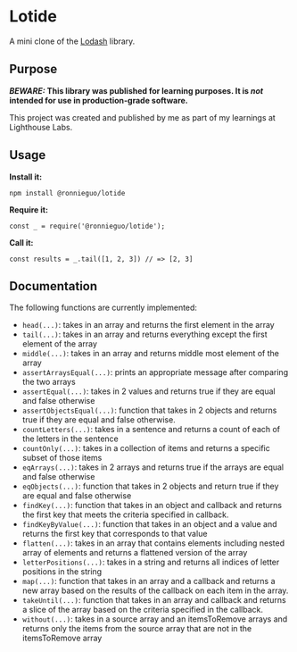 # Lotide

A mini clone of the [Lodash](https://lodash.com) library.

## Purpose

**_BEWARE:_ This library was published for learning purposes. It is _not_ intended for use in production-grade software.**

This project was created and published by me as part of my learnings at Lighthouse Labs. 

## Usage

**Install it:**

`npm install @ronnieguo/lotide`

**Require it:**

`const _ = require('@ronnieguo/lotide');`

**Call it:**

`const results = _.tail([1, 2, 3]) // => [2, 3]`

## Documentation

The following functions are currently implemented:

* `head(...)`: takes in an array and returns the first element in the array
* `tail(...)`: takes in an array and returns everything except the first element of the array
* `middle(...)`: takes in an array and returns middle most element of the array
* `assertArraysEqual(...)`: prints an appropriate message after comparing the two arrays
* `assertEqual(...)`: takes in 2 values and returns true if they are equal and false otherwise
* `assertObjectsEqual(...)`: function that takes in 2 objects and returns true if they are equal and false otherwise.
* `countLetters(...)`: takes in a sentence and returns a count of each of the letters in the sentence
* `countOnly(...)`: takes in a collection of items and returns a specific subset of those items
* `eqArrays(...)`: takes in 2 arrays and returns true if the arrays are equal and false otherwise
* `eqObjects(...)`: function that takes in 2 objects and return true if they are equal and false otherwise
* `findKey(...)`: function that takes in an object and callback and returns the first key that meets the criteria specified in callback.
* `findKeyByValue(...)`: function that takes in an object and a value and returns the first key that corresponds to that value
* `flatten(...)`: takes in an array that contains elements including nested array of elements and returns a flattened version of the array
* `letterPositions(...)`: takes in a string and returns all indices of letter positions in the string
* `map(...)`: function that takes in an array and a callback and returns a new array based on the results of the callback on each item in the array.
* `takeUntil(...)`: function that takes in an array and callback and returns a slice of the array based on the criteria specified in the callback.
* `without(...)`: takes in a source array and an itemsToRemove arrays and returns only the items from the source array that are not in the itemsToRemove array